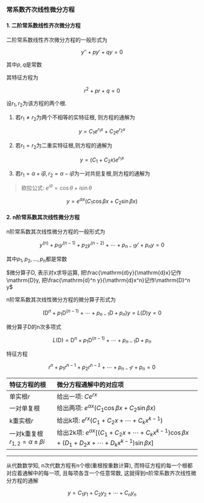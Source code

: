 ### 常系数齐次线性微分方程

#### 1. 二阶常系数线性齐次微分方程

二阶常系数线性齐次微分方程的一般形式为

$$
y''+py'+qy=0
$$

其中$p,q$是常数

其特征方程为

$$
r^2+pr+q=0
$$

设$r_1, r_2$为该方程的两个根.

1. 若$r_1\not= r_2$为两个不相等的实特征根, 则方程的通解为

$$
y=C_1 e^{r_1 x}+C_2e^{r_2 x}
$$

2. 若$r_1=r_2$为二重实特征根,则方程的通解为

$$
y=(C_1+C_2 x)e^{r_1 x}
$$

3. 若$r_1=\alpha+i\beta, r_2=\alpha-i\beta$为一对共扼复根,则方程的通解为

> 欧拉公式: $e^{i \theta}= \cos \theta + i \sin \theta$

$$
y=e^{\alpha x}(C_1\cos\beta x+C_2\sin \beta x)
$$

#### 2. n阶常系数其次线性微分方程

n阶常系数其次线性微分方程的一般形式为

$$
y^{(n)}+ p_1 y^{(n-1)} + p_2 y^{(n-2)} + \cdots + p_{n-1} y' + p_n y = 0
$$

其中$p_1,p_2,\dots, p_n$都是常数

$微分算子D, 表示对x求导运算, 把\frac{\mathrm{d}y}{\mathrm{d}x}记作\mathrm{D}y, 把\frac{\mathrm{d}^n y}{\mathrm{d}x^n}记作\mathrm{D}^n y$

n阶常系数其次线性微分方程的微分算子形式为

$$
( \mathrm{D}^n + p_1 \mathrm{D}^{(n-1)} + \cdots + p_{n-1} \mathrm{D} + p_n )y =L(D)y=0
$$

微分算子D的n次多项式

$$
L( \mathrm{D} ) = \mathrm{D}^n + p_1 \mathrm{D}^{(n-1)} + \cdots + p_{n-1} \mathrm{D} + p_n
$$

特征方程

$$
r^{n}+ p_1r^{n-1}+ p_2r^{n-2} + \cdots + p_{n-1}r+ p_n=0
$$

| 特征方程的根                              | 微分方程通解中的对应项                                                                                                 |
| :---------------------------------------- | :--------------------------------------------------------------------------------------------------------------------- |
| 单实根$r$                                 | 给出一项: $C e^{rx}$                                                                                                   |
| 一对单复根                                | 给出两项: $e^{\alpha x}(C_1\cos \beta x + C_2\sin \beta x)$                                                            |
| k重实根$r$                                | 给出k项: $e^{rx}( C_1+ C_2x+ \cdots + C_k x^{k-1} )$                                                                   |
| 一对k重复根 $r_{1,2}= \alpha \pm \beta i$ | 给出2k项: $e^{\alpha x}[(C_1+ C_2x+ \cdots + C_k x^{k-1})\cos \beta x+ (D_1+ D_2x+ \cdots + D_k x^{k-1})\sin \beta x]$ |

---

从代数数学知, n次代数方程有n个根(重根按重数计算), 而特征方程的每一个根都对应着通解中的每一项, 且每项各含一个任意常数, 这就得到n阶常系数齐次线性微分方程的通解

$$
y = C_1 y_1 + C_2 y_2 + \cdots + C_n y_n
$$
